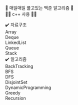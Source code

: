 👀  매일매일 풀고있는 백준 알고리즘 👀           
🤸‍♂️ c++ 사용 🤸‍♂️ 
        
      
      
✔️ 자료구조    
Array    
Deque       
LinkedList    
Queue    
Stack    
✔️ 알고리즘    
BackTracking    
BFS    
DFS    
DisjointSet    
DynamicProgramming    
Greedy    
Recursion    
